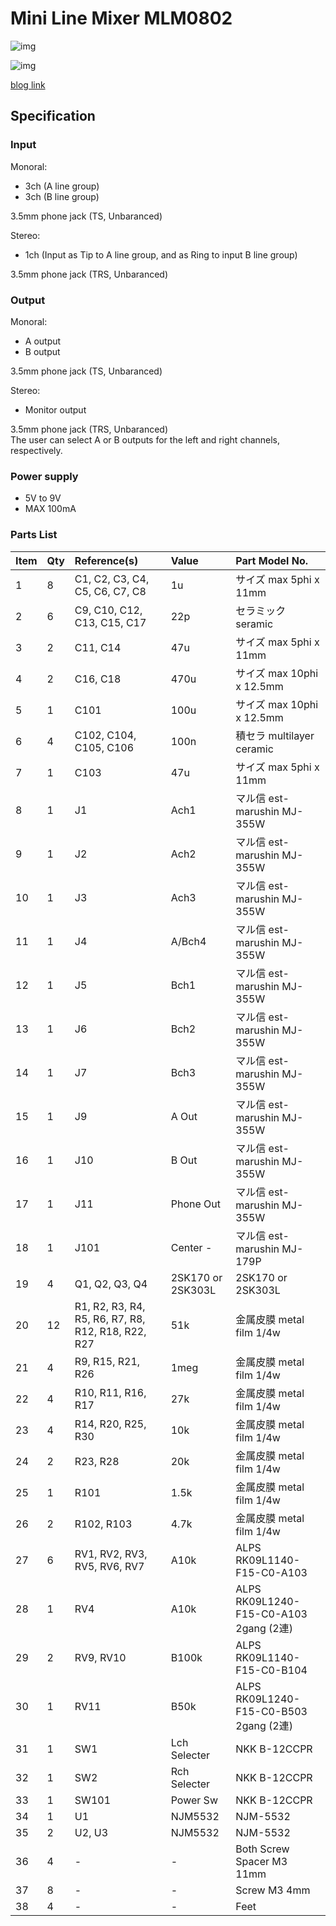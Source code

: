 # Mini Line Mixer MLM0802

![img](https://marksard.github.io/assets/photos/20230222-P2220005.jpg)  

![img](https://marksard.github.io/assets/photos/20230222-P2220016.jpg)

[blog link](https://marksard.github.io/2023/02/23/make-line-mixer/)

## Specification

### Input

Monoral:  

- 3ch (A line group)  
- 3ch (B line group)  

3.5mm phone jack (TS, Unbaranced)

Stereo:  

- 1ch (Input as Tip to A line group, and as Ring to input B line group)  

3.5mm phone jack (TRS, Unbaranced)  

### Output

Monoral:  

- A output  
- B output  

3.5mm phone jack (TS, Unbaranced)  

Stereo:  

- Monitor output  

3.5mm phone jack (TRS, Unbaranced)  
The user can select A or B outputs for the left and right channels, respectively.  

### Power supply

- 5V to 9V
- MAX 100mA

### Parts List

|Item|Qty|Reference(s)|Value|Part Model No.|
|:--|:--|:--|:--|:--|
|1|8|C1, C2, C3, C4, C5, C6, C7, C8|1u|サイズ max 5phi x 11mm|
|2|6|C9, C10, C12, C13, C15, C17|22p|セラミック seramic|
|3|2|C11, C14|47u|サイズ max 5phi x 11mm|
|4|2|C16, C18|470u|サイズ max 10phi x 12.5mm|
|5|1|C101|100u|サイズ max 10phi x 12.5mm|
|6|4|C102, C104, C105, C106|100n|積セラ multilayer ceramic|
|7|1|C103|47u|サイズ max 5phi x 11mm|
|8|1|J1|Ach1|マル信 est-marushin MJ-355W|
|9|1|J2|Ach2|マル信 est-marushin MJ-355W|
|10|1|J3|Ach3|マル信 est-marushin MJ-355W|
|11|1|J4|A/Bch4|マル信 est-marushin MJ-355W|
|12|1|J5|Bch1|マル信 est-marushin MJ-355W|
|13|1|J6|Bch2|マル信 est-marushin MJ-355W|
|14|1|J7|Bch3|マル信 est-marushin MJ-355W|
|15|1|J9|A Out|マル信 est-marushin MJ-355W|
|16|1|J10|B Out|マル信 est-marushin MJ-355W|
|17|1|J11|Phone Out|マル信 est-marushin MJ-355W|
|18|1|J101|Center -|マル信 est-marushin MJ-179P|
|19|4|Q1, Q2, Q3, Q4|2SK170 or 2SK303L|2SK170 or 2SK303L|
|20|12|R1, R2, R3, R4, R5, R6, R7, R8, R12, R18, R22, R27|51k|金属皮膜 metal film 1/4w|
|21|4|R9, R15, R21, R26|1meg|金属皮膜 metal film 1/4w|
|22|4|R10, R11, R16, R17|27k|金属皮膜 metal film 1/4w|
|23|4|R14, R20, R25, R30|10k|金属皮膜 metal film 1/4w|
|24|2|R23, R28|20k|金属皮膜 metal film 1/4w|
|25|1|R101|1.5k|金属皮膜 metal film 1/4w|
|26|2|R102, R103|4.7k|金属皮膜 metal film 1/4w|
|27|6|RV1, RV2, RV3, RV5, RV6, RV7|A10k|ALPS RK09L1140-F15-C0-A103|
|28|1|RV4|A10k|ALPS RK09L1240-F15-C0-A103 2gang (2連)|
|29|2|RV9, RV10|B100k|ALPS RK09L1140-F15-C0-B104|
|30|1|RV11|B50k|ALPS RK09L1240-F15-C0-B503 2gang (2連)|
|31|1|SW1|Lch Selecter|NKK B-12CCPR|
|32|1|SW2|Rch Selecter|NKK B-12CCPR|
|33|1|SW101|Power Sw|NKK B-12CCPR|
|34|1|U1|NJM5532|NJM-5532|
|35|2|U2, U3|NJM5532|NJM-5532|
|36|4|-|-|Both Screw Spacer M3 11mm|
|37|8|-|-|Screw M3 4mm|
|38|4|-|-|Feet|

